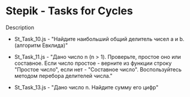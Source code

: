 # Stepik - Tasks for Cycles
Description

- St_Task_10.js - 
"Найдите наибольший общий делитель чисел a и b. (алгоритм Евклида)"

- St_Task_11.js - 
"Дано число n (n > 1). Проверьте, простое оно или составное. Если число простое - верните из функции строку "Простое число", если нет - "Составное число". Воспользуйтесь методом перебора делителей числа."

- St_Task_13.js - 
"Дано число n. Найдите сумму его цифр"

